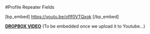 #Profile Repeater Fields

[bp_embed] https://youtu.be/ofIf0VTQxok [/bp_embed]

[**DROPBOX VIDEO**](https://www.dropbox.com/s/6hn5so0q3k2j5h4/buddyboss-platform-profile-repeater-fields.mp4?raw=1)
(To be embedded once we upload it to Youtube...)